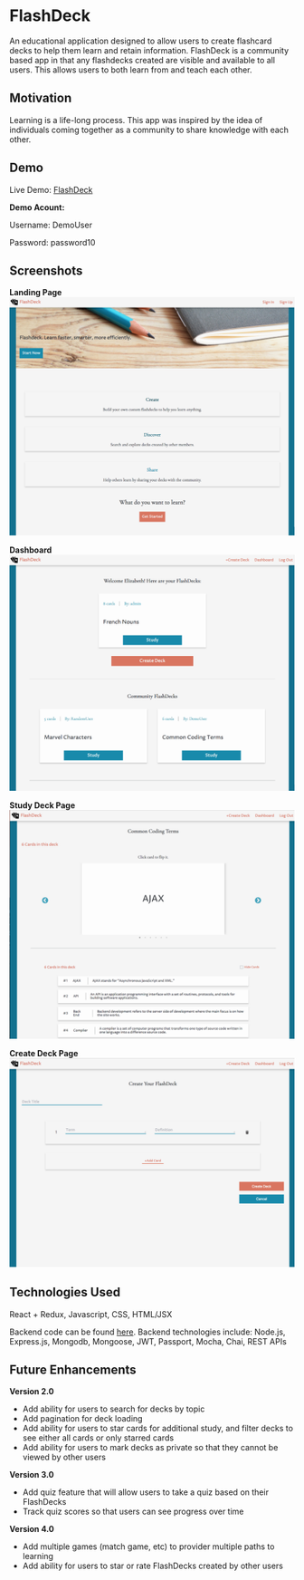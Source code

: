 # FlashDeck
An educational application designed to allow users to create flashcard decks to help them learn and retain information.  FlashDeck is a community based app in that any flashdecks created are visible and available to all users.  This allows users to both learn from and teach each other.

## Motivation
Learning is a life-long process.  This app was inspired by the idea of individuals coming together as a community to share knowledge with each other.

## Demo
Live Demo:  [FlashDeck](https://enigmatic-everglades-87317.herokuapp.com/)

**Demo Acount:**

Username: DemoUser

Password: password10

## Screenshots
**Landing Page**
![](public/images/screenshots/FD-landing-page.png)

**Dashboard**
![](public/images/screenshots/FD-Dashboard.png)

**Study Deck Page**
![](public/images/screenshots/FD-study-page.png)

**Create Deck Page**
![](public/images/screenshots/FD-create-deck-page.png)


## Technologies Used
React + Redux, Javascript, CSS, HTML/JSX

Backend code can be found [here](https://github.com/eswoodard/flashdeck-api).  Backend technologies include:  Node.js, Express.js, Mongodb, Mongoose, JWT, Passport, Mocha, Chai, REST APIs

## Future Enhancements

**Version 2.0**

  * Add ability for users to search for decks by topic
  * Add pagination for deck loading
  * Add ability for users to star cards for additional study, and filter decks to see either all cards or only starred cards
  * Add ability for users to mark decks as private so that they cannot be viewed by other users

**Version 3.0**

  * Add quiz feature that will allow users to take a quiz based on their FlashDecks
  * Track quiz scores so that users can see progress over time

**Version 4.0**

   * Add multiple games (match game, etc) to provider multiple paths to learning
   * Add ability for users to star or rate FlashDecks created by other users

